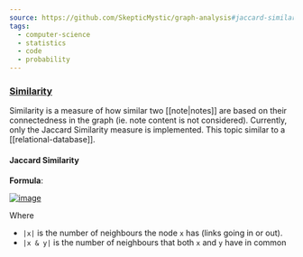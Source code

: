 ```yaml
---
source: https://github.com/SkepticMystic/graph-analysis#jaccard-similarity
tags:
  - computer-science
  - statistics
  - code
  - probability
---
```

### [Similarity](https://github.com/SkepticMystic/graph-analysis#jaccard-similarity)

Similarity is a measure of how similar two [[note|notes]] are based on their connectedness in the graph (ie. note content is not considered). Currently, only the Jaccard Similarity measure is implemented. This topic similar to a [[relational-database]].

#### Jaccard Similarity

**Formula**:

[![image](https://user-images.githubusercontent.com/70717676/139872572-93504295-6d29-4722-bdb1-3fbeb7bc22ec.png)](https://user-images.githubusercontent.com/70717676/139872572-93504295-6d29-4722-bdb1-3fbeb7bc22ec.png)

Where

-   `|x|` is the number of neighbours the node `x` has (links going in or out).
-   `|x & y|` is the number of neighbours that both `x` and `y` have in common
